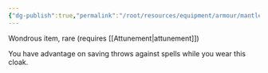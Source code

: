 ```yaml
---
{"dg-publish":true,"permalink":"/root/resources/equipment/armour/mantle-of-spell-resistance/"}
---
```


Wondrous item, rare (requires [[Attunement\|attunement]]) 

You have advantage on saving throws against spells while you wear this cloak.